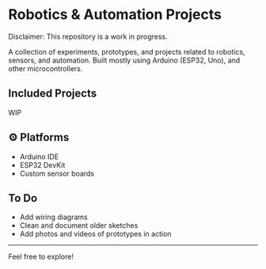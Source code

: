 # Robotics & Automation Projects

Disclaimer: This repository is a work in progress.

A collection of experiments, prototypes, and projects related to robotics, sensors, and automation. Built mostly using Arduino (ESP32, Uno), and other microcontrollers.

## Included Projects

WIP

## ⚙️ Platforms

- Arduino IDE
- ESP32 DevKit
- Custom sensor boards

## To Do

- Add wiring diagrams
- Clean and document older sketches
- Add photos and videos of prototypes in action

---

Feel free to explore!
